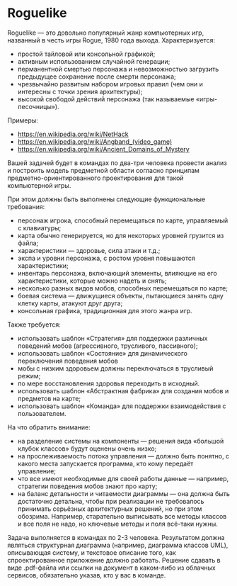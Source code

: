 # Roguelike

Roguelike — это довольно популярный жанр компьютерных игр, названный в честь игры Rogue, 1980 года выхода. Характеризуется:

- простой тайловой или консольной графикой;
- активным использованием случайной генерации;
- перманентной смертью персонажа и невозможностью загрузить предыдущее сохранение после смерти персонажа;
- чрезвычайно развитым набором игровых правил (чем они и интересны с точки зрения архитектуры);
- высокой свободой действий персонажа (так называемые «игры-песочницы»).

Примеры:

- https://en.wikipedia.org/wiki/NetHack
- https://en.wikipedia.org/wiki/Angband_(video_game)
- https://en.wikipedia.org/wiki/Ancient_Domains_of_Mystery

Вашей задачей будет в командах по два-три человека провести анализ и построить модель предметной области согласно принципам предметно-ориентированного проектирования для такой компьютерной игры.

При этом должны быть выполнены следующие функциональные требования:

- персонаж игрока, способный перемещаться по карте, управляемый с клавиатуры;
- карта обычно генерируется, но для некоторых уровней грузится из файла;
- характеристики — здоровье, сила атаки и т.д.;
- экспа и уровни персонажа, с ростом уровня повышаются характеристики;
- инвентарь персонажа, включающий элементы, влияющие на его характеристики, которые можно надеть и снять;
- несколько разных видов мобов, способных перемещаться по карте;
- боевая система — движущиеся объекты, пытающиеся занять одну клетку карты, атакуют друг друга;
- консольная графика, традиционная для этого жанра игр.

Также требуется:

- использовать шаблон «Стратегия» для поддержки различных поведений мобов (агрессивного, трусливого, пассивного);
- использовать шаблон «Состояние» для динамического переключения поведения мобов
- мобы с низким здоровьем должны переключаться в трусливый режим;
- по мере восстановления здоровья переходить в исходный.
- использовать шаблон «Абстрактная фабрика» для создания мобов и предметов на карте;
- использовать шаблон «Команда» для поддержки взаимодействия с пользователем.

На что обратить внимание:

- на разделение системы на компоненты — решения вида «большой клубок классов» будут оценены очень низко;
- на прослеживаемость потока управления — должно быть понятно, с какого места запускается программа, кто кому передаёт управление;
- что все имеют необходимые для своей работы данные — например, стратегии поведения мобов знают про карту;
- на баланс детальности и читаемости диаграммы — она должна быть достаточно детальна, чтобы при реализации не требовалось принимать серьёзных архитектурных решений, но при этом обозрима. Например, старательно выписывать все методы классов и все поля не надо, но ключевые методы и поля всё-таки нужны.

Задача выполняется в командах по 2-3 человека. Результатом должна являться структурная диаграмма (например, диаграмма классов UML), описывающая систему, и текстовое описание того, как спроектированное приложение должно работать. Решение сдавать в виде .pdf-файла или ссылки на документ в каком-либо из облачных сервисов, обязательно указав, кто у вас в команде.
